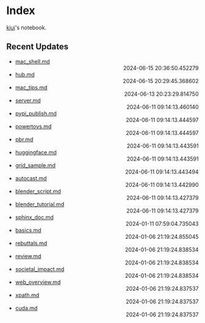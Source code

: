 
# Index

[kiui](https://kiui.moe/)'s notebook.

## Recent Updates
- [mac_shell.md](mac\mac_shell/) <div style="text-align: right">2024-06-15 20:36:50.452279</div>
- [hub.md](docker\hub/) <div style="text-align: right">2024-06-15 20:29:45.368602</div>
- [mac_tips.md](mac\mac_tips/) <div style="text-align: right">2024-06-13 20:23:29.814750</div>
- [server.md](minecraft\server/) <div style="text-align: right">2024-06-11 09:14:13.460140</div>
- [pypi_publish.md](python\pypi_publish/) <div style="text-align: right">2024-06-11 09:14:13.444597</div>
- [powertoys.md](windows\powertoys/) <div style="text-align: right">2024-06-11 09:14:13.444597</div>
- [pbr.md](graphics\pbr/) <div style="text-align: right">2024-06-11 09:14:13.443591</div>
- [huggingface.md](python\huggingface/) <div style="text-align: right">2024-06-11 09:14:13.443591</div>
- [grid_sample.md](deeplearning\grid_sample/) <div style="text-align: right">2024-06-11 09:14:13.443494</div>
- [autocast.md](deeplearning\autocast/) <div style="text-align: right">2024-06-11 09:14:13.442990</div>
- [blender_script.md](blender\blender_script/) <div style="text-align: right">2024-06-11 09:14:13.427379</div>
- [blender_tutorial.md](blender\blender_tutorial/) <div style="text-align: right">2024-06-11 09:14:13.427379</div>
- [sphinx_doc.md](python\sphinx_doc/) <div style="text-align: right">2024-01-11 07:59:04.735043</div>
- [basics.md](godot\basics/) <div style="text-align: right">2024-01-06 21:19:24.855045</div>
- [rebuttals.md](writings\rebuttals/) <div style="text-align: right">2024-01-06 21:19:24.838534</div>
- [review.md](writings\review/) <div style="text-align: right">2024-01-06 21:19:24.838534</div>
- [societal_impact.md](writings\societal_impact/) <div style="text-align: right">2024-01-06 21:19:24.838534</div>
- [web_overview.md](web\web_overview/) <div style="text-align: right">2024-01-06 21:19:24.837537</div>
- [xpath.md](web\scrape\xpath/) <div style="text-align: right">2024-01-06 21:19:24.837537</div>
- [cuda.md](windows\cuda/) <div style="text-align: right">2024-01-06 21:19:24.837537</div>
